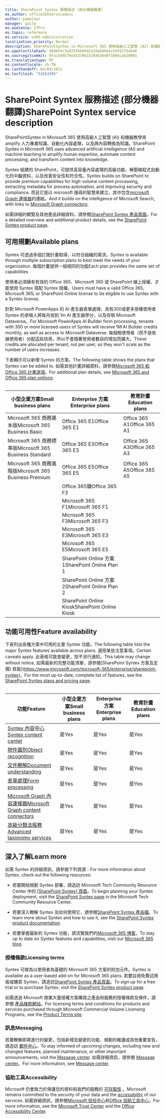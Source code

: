 ```yaml
---
title: SharePoint Syntex 服務描述 (部分機器翻譯)
ms.author: office365servicedesc
author: pamelaar
manager: gailw
ms.audience: ITPro
ms.topic: reference
ms.service: o365-administration
localization_priority: Normal
description: SharePointSyntex in Microsoft 365 使用高級人工智慧 (AI) 和機器教學來 amplify 人力專業知識、自動化內容處理，以及將內容轉換為知識。
ms.openlocfilehash: 5606fec3e825fbb09d2a19a686bec5df61754b46
ms.sourcegitcommit: 9fac5d9579e3b370b15384b36d0f1805cab20065
ms.translationtype: MT
ms.contentlocale: zh-TW
ms.lasthandoff: 04/09/2021
ms.locfileid: "51653395"
---
```

# <a name="sharepoint-syntex-service-description"></a><span data-ttu-id="b3b9d-103">SharePoint Syntex 服務描述 (部分機器翻譯)</span><span class="sxs-lookup"><span data-stu-id="b3b9d-103">SharePoint Syntex service description</span></span> 

<span data-ttu-id="b3b9d-104">SharePointSyntex in Microsoft 365 使用高級人工智慧 (AI) 和機器教學來 amplify 人力專業知識、自動化內容處理，以及將內容轉換為知識。</span><span class="sxs-lookup"><span data-stu-id="b3b9d-104">SharePoint Syntex in Microsoft 365 uses advanced artificial intelligence (AI) and machine teaching to amplify human expertise, automate content processing, and transform content into knowledge.</span></span>

<span data-ttu-id="b3b9d-105">Syntex 組建的 SharePoint，可提供高容量內容處理的高級功能、解壓縮程式自動化的中繼資料，以及改善安全性和符合性。</span><span class="sxs-lookup"><span data-stu-id="b3b9d-105">Syntex builds on SharePoint to provide premium capabilities for high-volume content processing, extracting metadata for process automation, and improving security and compliance.</span></span> <span data-ttu-id="b3b9d-106">而且它是以 microsoft 搜尋的智慧來建立，其中包含[microsoft Graph 連接器](/microsoftsearch/connectors-overview)的連結。</span><span class="sxs-lookup"><span data-stu-id="b3b9d-106">And it builds on the intelligence of Microsoft Search, with links to [Microsoft Graph connectors](/microsoftsearch/connectors-overview).</span></span>

<span data-ttu-id="b3b9d-107">如需詳細的概覽及其他產品詳細資料，請參閱[SharePoint Syntex 產品頁面](https://aka.ms/sharepointsyntex)。</span><span class="sxs-lookup"><span data-stu-id="b3b9d-107">For a detailed overview and additional product details, see the [SharePoint Syntex product page](https://aka.ms/sharepointsyntex).</span></span>

## <a name="available-plans"></a><span data-ttu-id="b3b9d-108">可用規劃</span><span class="sxs-lookup"><span data-stu-id="b3b9d-108">Available plans</span></span>

<span data-ttu-id="b3b9d-109">Syntex 可透過多個訂閱計畫取得，以符合組織的需求。</span><span class="sxs-lookup"><span data-stu-id="b3b9d-109">Syntex is available through multiple subscription plans to best meet the needs of your organization.</span></span> <span data-ttu-id="b3b9d-110">每個計畫提供一組相同的功能</span><span class="sxs-lookup"><span data-stu-id="b3b9d-110">Each plan provides the same set of capabilities</span></span>

<span data-ttu-id="b3b9d-111">使用者必須擁有有效的 Office 365、Microsoft 365 或 SharePoint 線上授權，才能使用 Syntex 搭配 Syntex 授權。</span><span class="sxs-lookup"><span data-stu-id="b3b9d-111">Users must have a valid Office 365, Microsoft 365, or SharePoint Online license to be eligible to use Syntex with a Syntex license.</span></span>

<span data-ttu-id="b3b9d-112">針對 Microsoft PowerApps 的 AI 產生器表單處理，具有300或更多授權使用者 Syntex 的承租人將每月收到 1m AI 產生器學分，以及存取 Microsoft Dataverse。</span><span class="sxs-lookup"><span data-stu-id="b3b9d-112">For Microsoft PowerApps AI Builder form processing, tenants with 300 or more licensed users of Syntex will receive 1M AI Builder credits monthly, as well as access to Microsoft Dataverse.</span></span> <span data-ttu-id="b3b9d-113">每個租使用者（而不是依據使用者）分配這些信用，所以不會隨著使用者數目的增加而擴大。</span><span class="sxs-lookup"><span data-stu-id="b3b9d-113">These credits are allocated per tenant, not per user, so they won't scale as the number of users increases.</span></span>

<span data-ttu-id="b3b9d-114">下表顯示可以新增 Syntex 的方案。</span><span class="sxs-lookup"><span data-stu-id="b3b9d-114">The following table shows the plans that Syntex can be added to.</span></span> <span data-ttu-id="b3b9d-115">如需其他計畫詳細資料，請參閱[Microsoft 365 和 Office 365 計畫選項](../office-365-platform-service-description/office-365-plan-options.md)。</span><span class="sxs-lookup"><span data-stu-id="b3b9d-115">For additional plan details, see [Microsoft 365 and Office 365 plan options](../office-365-platform-service-description/office-365-plan-options.md).</span></span><br><br>


| <span data-ttu-id="b3b9d-116">小型企業方案</span><span class="sxs-lookup"><span data-stu-id="b3b9d-116">Small business plans</span></span>            | <span data-ttu-id="b3b9d-117">Enterprise 方案</span><span class="sxs-lookup"><span data-stu-id="b3b9d-117">Enterprise plans</span></span>         | <span data-ttu-id="b3b9d-118">教育計畫</span><span class="sxs-lookup"><span data-stu-id="b3b9d-118">Education plans</span></span>     |
| ------------------------------- | ------------------------ | ------------------- |
| <span data-ttu-id="b3b9d-119">Microsoft 365 商務基本版</span><span class="sxs-lookup"><span data-stu-id="b3b9d-119">Microsoft 365 Business Basic</span></span>    | <span data-ttu-id="b3b9d-120">Office 365 E1</span><span class="sxs-lookup"><span data-stu-id="b3b9d-120">Office 365 E1</span></span>            | <span data-ttu-id="b3b9d-121">Office 365 A1</span><span class="sxs-lookup"><span data-stu-id="b3b9d-121">Office 365 A1</span></span>       |
| <span data-ttu-id="b3b9d-122">Microsoft 365 商務標準版</span><span class="sxs-lookup"><span data-stu-id="b3b9d-122">Microsoft 365 Business Standard</span></span> | <span data-ttu-id="b3b9d-123">Office 365 E3</span><span class="sxs-lookup"><span data-stu-id="b3b9d-123">Office 365 E3</span></span>            | <span data-ttu-id="b3b9d-124">Office 365 A3</span><span class="sxs-lookup"><span data-stu-id="b3b9d-124">Office 365 A3</span></span>       |
| <span data-ttu-id="b3b9d-125">Microsoft 365 商務進階版</span><span class="sxs-lookup"><span data-stu-id="b3b9d-125">Microsoft 365 Business Premium</span></span>  | <span data-ttu-id="b3b9d-126">Office 365 E5</span><span class="sxs-lookup"><span data-stu-id="b3b9d-126">Office 365 E5</span></span>            | <span data-ttu-id="b3b9d-127">Office 365 A5</span><span class="sxs-lookup"><span data-stu-id="b3b9d-127">Office 365 A5</span></span>       |
|                                 | <span data-ttu-id="b3b9d-128">Office 365鍵</span><span class="sxs-lookup"><span data-stu-id="b3b9d-128">Office 365 F3</span></span>            |                     |
|                                 | <span data-ttu-id="b3b9d-129">Microsoft 365 F1</span><span class="sxs-lookup"><span data-stu-id="b3b9d-129">Microsoft 365 F1</span></span>         |                     |
|                                 | <span data-ttu-id="b3b9d-130">Microsoft 365 F3</span><span class="sxs-lookup"><span data-stu-id="b3b9d-130">Microsoft 365 F3</span></span>         |                     |
|                                 | <span data-ttu-id="b3b9d-131">Microsoft 365 E3</span><span class="sxs-lookup"><span data-stu-id="b3b9d-131">Microsoft 365 E3</span></span>         |                     |
|                                 | <span data-ttu-id="b3b9d-132">Microsoft 365 E5</span><span class="sxs-lookup"><span data-stu-id="b3b9d-132">Microsoft 365 E5</span></span>         |                     |
|                                 | <span data-ttu-id="b3b9d-133">SharePoint Online 方案 1</span><span class="sxs-lookup"><span data-stu-id="b3b9d-133">SharePoint Online Plan 1</span></span> |                     |
|                                 | <span data-ttu-id="b3b9d-134">SharePoint Online 方案 2</span><span class="sxs-lookup"><span data-stu-id="b3b9d-134">SharePoint Online Plan 2</span></span> |                     |
|                                 | <span data-ttu-id="b3b9d-135">SharePoint Online Kiosk</span><span class="sxs-lookup"><span data-stu-id="b3b9d-135">SharePoint Online Kiosk</span></span>  |                     |

## <a name="feature-availability"></a><span data-ttu-id="b3b9d-136">功能可用性</span><span class="sxs-lookup"><span data-stu-id="b3b9d-136">Feature availability</span></span>

<span data-ttu-id="b3b9d-137">下表列出各種方案中可用的主要 Syntex 功能。</span><span class="sxs-lookup"><span data-stu-id="b3b9d-137">The following table lists the major Syntex features available across plans.</span></span> <span data-ttu-id="b3b9d-138">適用某些注意事項。</span><span class="sxs-lookup"><span data-stu-id="b3b9d-138">Certain caveats apply.</span></span> <span data-ttu-id="b3b9d-139">此表格可能會變更，恕不另行通知。</span><span class="sxs-lookup"><span data-stu-id="b3b9d-139">This table may change without notice.</span></span> <span data-ttu-id="b3b9d-140">如需最新的完整功能清單，請參閱[SharePoint Syntex 方案及定價] 頁面](https://www.microsoft.com/microsoft-365/enterprise/sharepoint-syntex)。</span><span class="sxs-lookup"><span data-stu-id="b3b9d-140">For the most up-to-date, complete list of features, see the [SharePoint Syntex plans and pricing page](https://www.microsoft.com/microsoft-365/enterprise/sharepoint-syntex).</span></span><br><br>

| <span data-ttu-id="b3b9d-141">功能</span><span class="sxs-lookup"><span data-stu-id="b3b9d-141">Feature</span></span> | <span data-ttu-id="b3b9d-142">小型企業方案</span><span class="sxs-lookup"><span data-stu-id="b3b9d-142">Small business plans</span></span> | <span data-ttu-id="b3b9d-143">Enterprise 方案</span><span class="sxs-lookup"><span data-stu-id="b3b9d-143">Enterprise plans</span></span> | <span data-ttu-id="b3b9d-144">教育計畫</span><span class="sxs-lookup"><span data-stu-id="b3b9d-144">Education plans</span></span> |
|--|--|--|--|
| [<span data-ttu-id="b3b9d-145">Syntex 內容中心</span><span class="sxs-lookup"><span data-stu-id="b3b9d-145">Syntex content center</span></span>](sharepoint-syntex-features.md#syntex-content-center) | <span data-ttu-id="b3b9d-146">是</span><span class="sxs-lookup"><span data-stu-id="b3b9d-146">Yes</span></span> | <span data-ttu-id="b3b9d-147">是</span><span class="sxs-lookup"><span data-stu-id="b3b9d-147">Yes</span></span> | <span data-ttu-id="b3b9d-148">是</span><span class="sxs-lookup"><span data-stu-id="b3b9d-148">Yes</span></span> |
| [<span data-ttu-id="b3b9d-149">物件識別</span><span class="sxs-lookup"><span data-stu-id="b3b9d-149">Object recognition</span></span>](sharepoint-syntex-features.md#object-recognition) | <span data-ttu-id="b3b9d-150">是</span><span class="sxs-lookup"><span data-stu-id="b3b9d-150">Yes</span></span> | <span data-ttu-id="b3b9d-151">是</span><span class="sxs-lookup"><span data-stu-id="b3b9d-151">Yes</span></span> | <span data-ttu-id="b3b9d-152">是</span><span class="sxs-lookup"><span data-stu-id="b3b9d-152">Yes</span></span> |
| [<span data-ttu-id="b3b9d-153">文件瞭解</span><span class="sxs-lookup"><span data-stu-id="b3b9d-153">Document understanding</span></span>](sharepoint-syntex-features.md#document-understanding) | <span data-ttu-id="b3b9d-154">是</span><span class="sxs-lookup"><span data-stu-id="b3b9d-154">Yes</span></span> | <span data-ttu-id="b3b9d-155">是</span><span class="sxs-lookup"><span data-stu-id="b3b9d-155">Yes</span></span> | <span data-ttu-id="b3b9d-156">是</span><span class="sxs-lookup"><span data-stu-id="b3b9d-156">Yes</span></span> |
| [<span data-ttu-id="b3b9d-157">表單處理</span><span class="sxs-lookup"><span data-stu-id="b3b9d-157">Form processing</span></span>](sharepoint-syntex-features.md#form-processing) | <span data-ttu-id="b3b9d-158">是</span><span class="sxs-lookup"><span data-stu-id="b3b9d-158">Yes</span></span> | <span data-ttu-id="b3b9d-159">是</span><span class="sxs-lookup"><span data-stu-id="b3b9d-159">Yes</span></span> | <span data-ttu-id="b3b9d-160">是</span><span class="sxs-lookup"><span data-stu-id="b3b9d-160">Yes</span></span> |
| [<span data-ttu-id="b3b9d-161">Microsoft Graph 內容連接器</span><span class="sxs-lookup"><span data-stu-id="b3b9d-161">Microsoft Graph content connectors</span></span>](sharepoint-syntex-features.md#microsoft-graph-content-connectors) | <span data-ttu-id="b3b9d-162">是</span><span class="sxs-lookup"><span data-stu-id="b3b9d-162">Yes</span></span> | <span data-ttu-id="b3b9d-163">是</span><span class="sxs-lookup"><span data-stu-id="b3b9d-163">Yes</span></span> | <span data-ttu-id="b3b9d-164">是</span><span class="sxs-lookup"><span data-stu-id="b3b9d-164">Yes</span></span> |
| [<span data-ttu-id="b3b9d-165">高級分類法服務</span><span class="sxs-lookup"><span data-stu-id="b3b9d-165">Advanced taxonomy services</span></span>](sharepoint-syntex-features.md#advanced-taxonomy-services) | <span data-ttu-id="b3b9d-166">是</span><span class="sxs-lookup"><span data-stu-id="b3b9d-166">Yes</span></span> | <span data-ttu-id="b3b9d-167">是</span><span class="sxs-lookup"><span data-stu-id="b3b9d-167">Yes</span></span> | <span data-ttu-id="b3b9d-168">是</span><span class="sxs-lookup"><span data-stu-id="b3b9d-168">Yes</span></span> |

## <a name="learn-more"></a><span data-ttu-id="b3b9d-169">深入了解</span><span class="sxs-lookup"><span data-stu-id="b3b9d-169">Learn more</span></span>

<span data-ttu-id="b3b9d-170">如需 Syntex 的詳細資訊，請參閱下列資源：</span><span class="sxs-lookup"><span data-stu-id="b3b9d-170">For more information about Syntex, check out the following resources:</span></span>

  - <span data-ttu-id="b3b9d-171">若要開始規劃 Syntex 部署，請造訪 Microsoft Tech Community Resource Center 中的 [ [SharePoint Syntex] 頁面](https://resources.techcommunity.microsoft.com/sharepoint-syntex/)。</span><span class="sxs-lookup"><span data-stu-id="b3b9d-171">To begin planning your Syntex deployment, visit the [SharePoint Syntex page](https://resources.techcommunity.microsoft.com/sharepoint-syntex/) in the Microsoft Tech Community Resource Center.</span></span>

  - <span data-ttu-id="b3b9d-172">若要深入瞭解 Syntex 及如何使用它，請參閱[SharePoint Syntex 產品檔](/microsoft-365/contentunderstanding/)。</span><span class="sxs-lookup"><span data-stu-id="b3b9d-172">To learn more about Syntex and how to use it, see the [SharePoint Syntex product documentation](/microsoft-365/contentunderstanding/).</span></span>

  - <span data-ttu-id="b3b9d-173">若要掌握最新的 Syntex 功能，請流覽我們的[Microsoft 365 博客](https://go.microsoft.com/fwlink/?linkid=2084915)。</span><span class="sxs-lookup"><span data-stu-id="b3b9d-173">To stay up to date on Syntex features and capabilities, visit our [Microsoft 365 blog](https://go.microsoft.com/fwlink/?linkid=2084915).</span></span>

### <a name="licensing-terms"></a><span data-ttu-id="b3b9d-174">授權條款</span><span class="sxs-lookup"><span data-stu-id="b3b9d-174">Licensing terms</span></span>

<span data-ttu-id="b3b9d-175">Syntex 可做為以使用者為基礎的 Microsoft 365 方案的附加元件。</span><span class="sxs-lookup"><span data-stu-id="b3b9d-175">Syntex is available as a user-based add-on for Microsoft 365 plans.</span></span> <span data-ttu-id="b3b9d-176">若要註冊免費試用版或購買 Syntex，請造訪[SharePoint Syntex 產品頁面](https://aka.ms/sharepointsyntex)。</span><span class="sxs-lookup"><span data-stu-id="b3b9d-176">To sign up for a free trial or to purchase Syntex, visit the [SharePoint Syntex product page](https://aka.ms/sharepointsyntex).</span></span>

<span data-ttu-id="b3b9d-177">如需透過 Microsoft 商業大量授權方案購買之產品和服務的授權條款及條件，請參閱 [產品條款網站](https://www.microsoft.com/licensing/terms/)。</span><span class="sxs-lookup"><span data-stu-id="b3b9d-177">For licensing terms and conditions for products and services purchased through Microsoft Commercial Volume Licensing Programs, see the [Product Terms site](https://www.microsoft.com/licensing/terms/).</span></span>

### <a name="messaging"></a><span data-ttu-id="b3b9d-178">訊息</span><span class="sxs-lookup"><span data-stu-id="b3b9d-178">Messaging</span></span>

<span data-ttu-id="b3b9d-179">若要瞭解即將進行的變更，包括新增及變更的功能、規劃的維護或其他重要宣告，請造訪 [郵件中心](https://go.microsoft.com/fwlink/p/?linkid=2070717)。</span><span class="sxs-lookup"><span data-stu-id="b3b9d-179">To stay informed of upcoming changes, including new and changed features, planned maintenance, or other important announcements, visit the [Message center](https://go.microsoft.com/fwlink/p/?linkid=2070717).</span></span> <span data-ttu-id="b3b9d-180">如需詳細資訊，請參閱 [Message center](/microsoft-365/admin/manage/message-center)。</span><span class="sxs-lookup"><span data-stu-id="b3b9d-180">For more information, see [Message center](/microsoft-365/admin/manage/message-center).</span></span>

### <a name="accessibility"></a><span data-ttu-id="b3b9d-181">協助工具</span><span class="sxs-lookup"><span data-stu-id="b3b9d-181">Accessibility</span></span>

<span data-ttu-id="b3b9d-182">Microsoft 仍會致力於保護您的資料和我們的服務的 [可存取性](https://www.microsoft.com/trust-center/compliance/accessibility) 。</span><span class="sxs-lookup"><span data-stu-id="b3b9d-182">Microsoft remains committed to the security of your data and the [accessibility](https://www.microsoft.com/trust-center/compliance/accessibility) of our services.</span></span> <span data-ttu-id="b3b9d-183">如需詳細資訊，請參閱[Microsoft 信任中心](https://www.microsoft.com/trust-center)和[Office 協助工具中心](https://support.office.com/article/ecab0fcf-d143-4fe8-a2ff-6cd596bddc6d)。</span><span class="sxs-lookup"><span data-stu-id="b3b9d-183">For more information, see the [Microsoft Trust Center](https://www.microsoft.com/trust-center) and the [Office Accessibility Center](https://support.office.com/article/ecab0fcf-d143-4fe8-a2ff-6cd596bddc6d).</span></span>